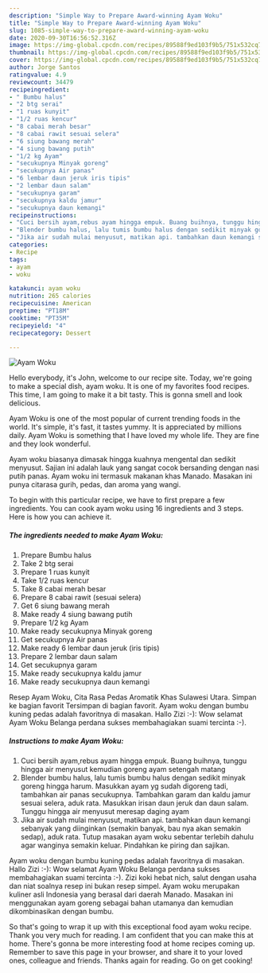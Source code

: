 ```yaml
---
description: "Simple Way to Prepare Award-winning Ayam Woku"
title: "Simple Way to Prepare Award-winning Ayam Woku"
slug: 1085-simple-way-to-prepare-award-winning-ayam-woku
date: 2020-09-30T16:56:52.316Z
image: https://img-global.cpcdn.com/recipes/89588f9ed103f9b5/751x532cq70/ayam-woku-foto-resep-utama.jpg
thumbnail: https://img-global.cpcdn.com/recipes/89588f9ed103f9b5/751x532cq70/ayam-woku-foto-resep-utama.jpg
cover: https://img-global.cpcdn.com/recipes/89588f9ed103f9b5/751x532cq70/ayam-woku-foto-resep-utama.jpg
author: Jorge Santos
ratingvalue: 4.9
reviewcount: 34479
recipeingredient:
- " Bumbu halus"
- "2 btg serai"
- "1 ruas kunyit"
- "1/2 ruas kencur"
- "8 cabai merah besar"
- "8 cabai rawit sesuai selera"
- "6 siung bawang merah"
- "4 siung bawang putih"
- "1/2 kg Ayam"
- "secukupnya Minyak goreng"
- "secukupnya Air panas"
- "6 lembar daun jeruk iris tipis"
- "2 lembar daun salam"
- "secukupnya garam"
- "secukupnya kaldu jamur"
- "secukupnya daun kemangi"
recipeinstructions:
- "Cuci bersih ayam,rebus ayam hingga empuk. Buang buihnya, tunggu hingga air menyusut kemudian goreng ayam setengah matang"
- "Blender bumbu halus, lalu tumis bumbu halus dengan sedikit minyak goreng hingga harum. Masukkan ayam yg sudah digoreng tadi, tambahkan air panas secukupnya. Tambahkan garam dan kaldu jamur sesuai selera, aduk rata. Masukkan irisan daun jeruk dan daun salam. Tunggu hingga air menyusut meresap daging ayam"
- "Jika air sudah mulai menyusut, matikan api. tambahkan daun kemangi sebanyak yang diinginkan (semakin banyak, bau nya akan semakin sedap), aduk rata. Tutup masakan ayam woku sebentar terlebih dahulu agar wanginya semakin keluar. Pindahkan ke piring dan sajikan."
categories:
- Recipe
tags:
- ayam
- woku

katakunci: ayam woku 
nutrition: 265 calories
recipecuisine: American
preptime: "PT18M"
cooktime: "PT35M"
recipeyield: "4"
recipecategory: Dessert

---
```



![Ayam Woku](https://img-global.cpcdn.com/recipes/89588f9ed103f9b5/751x532cq70/ayam-woku-foto-resep-utama.jpg)

Hello everybody, it's John, welcome to our recipe site. Today, we're going to make a special dish, ayam woku. It is one of my favorites food recipes. This time, I am going to make it a bit tasty. This is gonna smell and look delicious.

Ayam Woku is one of the most popular of current trending foods in the world. It's simple, it's fast, it tastes yummy. It is appreciated by millions daily. Ayam Woku is something that I have loved my whole life. They are fine and they look wonderful.

Ayam woku biasanya dimasak hingga kuahnya mengental dan sedikit menyusut. Sajian ini adalah lauk yang sangat cocok bersanding dengan nasi putih panas. Ayam woku ini termasuk makanan khas Manado. Masakan ini punya citarasa gurih, pedas, dan aroma yang wangi.


To begin with this particular recipe, we have to first prepare a few ingredients. You can cook ayam woku using 16 ingredients and 3 steps. Here is how you can achieve it.

<!--inarticleads1-->

##### The ingredients needed to make Ayam Woku:

1. Prepare  Bumbu halus
1. Take 2 btg serai
1. Prepare 1 ruas kunyit
1. Take 1/2 ruas kencur
1. Take 8 cabai merah besar
1. Prepare 8 cabai rawit (sesuai selera)
1. Get 6 siung bawang merah
1. Make ready 4 siung bawang putih
1. Prepare 1/2 kg Ayam
1. Make ready secukupnya Minyak goreng
1. Get secukupnya Air panas
1. Make ready 6 lembar daun jeruk (iris tipis)
1. Prepare 2 lembar daun salam
1. Get secukupnya garam
1. Make ready secukupnya kaldu jamur
1. Make ready secukupnya daun kemangi


Resep Ayam Woku, Cita Rasa Pedas Aromatik Khas Sulawesi Utara. Simpan ke bagian favorit Tersimpan di bagian favorit. Ayam woku dengan bumbu kuning pedas adalah favoritnya di masakan. Hallo Zizi :-): Wow selamat Ayam Woku Belanga perdana sukses membahagiakan suami tercinta :-). 

<!--inarticleads2-->

##### Instructions to make Ayam Woku:

1. Cuci bersih ayam,rebus ayam hingga empuk. Buang buihnya, tunggu hingga air menyusut kemudian goreng ayam setengah matang
1. Blender bumbu halus, lalu tumis bumbu halus dengan sedikit minyak goreng hingga harum. Masukkan ayam yg sudah digoreng tadi, tambahkan air panas secukupnya. Tambahkan garam dan kaldu jamur sesuai selera, aduk rata. Masukkan irisan daun jeruk dan daun salam. Tunggu hingga air menyusut meresap daging ayam
1. Jika air sudah mulai menyusut, matikan api. tambahkan daun kemangi sebanyak yang diinginkan (semakin banyak, bau nya akan semakin sedap), aduk rata. Tutup masakan ayam woku sebentar terlebih dahulu agar wanginya semakin keluar. Pindahkan ke piring dan sajikan.


Ayam woku dengan bumbu kuning pedas adalah favoritnya di masakan. Hallo Zizi :-): Wow selamat Ayam Woku Belanga perdana sukses membahagiakan suami tercinta :-). Zizi koki hebat nich, salut dengan usaha dan niat soalnya resep ini bukan resep simpel. Ayam woku merupakan kuliner asli Indonesia yang berasal dari daerah Manado. Masakan ini menggunakan ayam goreng sebagai bahan utamanya dan kemudian dikombinasikan dengan bumbu. 

So that's going to wrap it up with this exceptional food ayam woku recipe. Thank you very much for reading. I am confident that you can make this at home. There's gonna be more interesting food at home recipes coming up. Remember to save this page in your browser, and share it to your loved ones, colleague and friends. Thanks again for reading. Go on get cooking!
